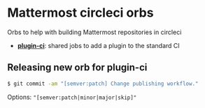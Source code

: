 # Mattermost circleci orbs

Orbs to help with building Mattermost repositories in circleci

* [**plugin-ci**](https://circleci.com/orbs/registry/orb/mattermost/plugin-ci): shared jobs to add a plugin to the standard CI

## Releasing new orb for plugin-ci
```bash
$ git commit -am "[semver:patch] Change publishing workflow."
```
Options: `"[semver:patch|minor|major|skip]"`
